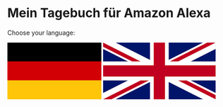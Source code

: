 # **Mein Tagebuch** für Amazon Alexa

Choose your language:

[![Deutsch](de.png)](de/ "Deutsch")
[![English](en.png)](en/ "English")
